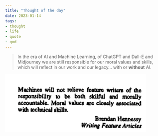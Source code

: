 ```yaml
---
title: "Thought of the day"
date: 2023-01-14
tags:
- thought
- life
- quote
- qod
---
```


> In the era of AI and Machine Learning,
> of ChatGPT and Dall-E and Midjourney
> we are still responsible for our moral values and skills,
> which will reflect in our work and our legacy…
> with or **without** AI.

![img](./images/totd.png)